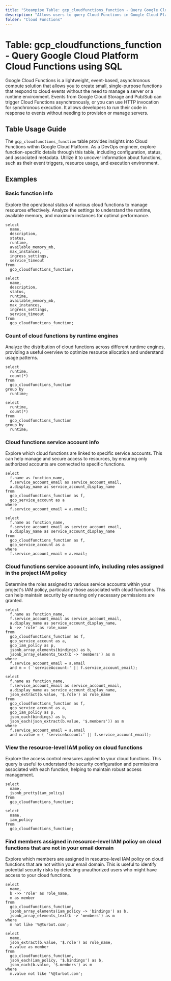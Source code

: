 ```yaml
---
title: "Steampipe Table: gcp_cloudfunctions_function - Query Google Cloud Platform Cloud Functions using SQL"
description: "Allows users to query Cloud Functions in Google Cloud Platform, specifically the configuration, status, and metadata of each function, providing insights into the function's behavior and usage."
folder: "Cloud Functions"
---
```


# Table: gcp_cloudfunctions_function - Query Google Cloud Platform Cloud Functions using SQL

Google Cloud Functions is a lightweight, event-based, asynchronous compute solution that allows you to create small, single-purpose functions that respond to cloud events without the need to manage a server or a runtime environment. Events from Google Cloud Storage and Pub/Sub can trigger Cloud Functions asynchronously, or you can use HTTP invocation for synchronous execution. It allows developers to run their code in response to events without needing to provision or manage servers.

## Table Usage Guide

The `gcp_cloudfunctions_function` table provides insights into Cloud Functions within Google Cloud Platform. As a DevOps engineer, explore function-specific details through this table, including configuration, status, and associated metadata. Utilize it to uncover information about functions, such as their event triggers, resource usage, and execution environment.

## Examples

### Basic function info
Explore the operational status of various cloud functions to manage resources effectively. Analyze the settings to understand the runtime, available memory, and maximum instances for optimal performance.

```sql+postgres
select
  name,
  description,
  status,
  runtime,
  available_memory_mb,
  max_instances,
  ingress_settings,
  service_timeout
from
  gcp_cloudfunctions_function;
```

```sql+sqlite
select
  name,
  description,
  status,
  runtime,
  available_memory_mb,
  max_instances,
  ingress_settings,
  service_timeout
from
  gcp_cloudfunctions_function;
```

### Count of cloud functions by runtime engines
Analyze the distribution of cloud functions across different runtime engines, providing a useful overview to optimize resource allocation and understand usage patterns.
```sql+postgres
select
  runtime,
  count(*)
from
  gcp_cloudfunctions_function
group by
  runtime;
```

```sql+sqlite
select
  runtime,
  count(*)
from
  gcp_cloudfunctions_function
group by
  runtime;
```

### Cloud functions service account info
Explore which cloud functions are linked to specific service accounts. This can help manage and secure access to resources, by ensuring only authorized accounts are connected to specific functions.

```sql+postgres
select
  f.name as function_name,
  f.service_account_email as service_account_email,
  a.display_name as service_account_display_name
from
  gcp_cloudfunctions_function as f,
  gcp_service_account as a
where
  f.service_account_email = a.email;
```

```sql+sqlite
select
  f.name as function_name,
  f.service_account_email as service_account_email,
  a.display_name as service_account_display_name
from
  gcp_cloudfunctions_function as f,
  gcp_service_account as a
where
  f.service_account_email = a.email;
```

### Cloud functions service account info, including roles assigned in the project IAM policy
Determine the roles assigned to various service accounts within your project's IAM policy, particularly those associated with cloud functions. This can help maintain security by ensuring only necessary permissions are granted.

```sql+postgres
select
  f.name as function_name,
  f.service_account_email as service_account_email,
  a.display_name as service_account_display_name,
  b ->> 'role' as role_name
from
  gcp_cloudfunctions_function as f,
  gcp_service_account as a,
  gcp_iam_policy as p,
  jsonb_array_elements(bindings) as b,
  jsonb_array_elements_text(b -> 'members') as m
where
  f.service_account_email = a.email
  and m = ( 'serviceAccount:' || f.service_account_email);
```

```sql+sqlite
select
  f.name as function_name,
  f.service_account_email as service_account_email,
  a.display_name as service_account_display_name,
  json_extract(b.value, '$.role') as role_name
from
  gcp_cloudfunctions_function as f,
  gcp_service_account as a,
  gcp_iam_policy as p,
  json_each(bindings) as b,
  json_each(json_extract(b.value, '$.members')) as m
where
  f.service_account_email = a.email
  and m.value = ( 'serviceAccount:' || f.service_account_email);
```

### View the resource-level IAM policy on cloud functions
Explore the access control measures applied to your cloud functions. This query is useful to understand the security configuration and permissions associated with each function, helping to maintain robust access management.
```sql+postgres
select
  name,
  jsonb_pretty(iam_policy)
from
  gcp_cloudfunctions_function;
```

```sql+sqlite
select
  name,
  iam_policy
from
  gcp_cloudfunctions_function;
```

### Find members assigned in resource-level IAM policy on cloud functions that are not in your email domain
Explore which members are assigned in resource-level IAM policy on cloud functions that are not within your email domain. This is useful to identify potential security risks by detecting unauthorized users who might have access to your cloud functions.

```sql+postgres
select
  name,
  b ->> 'role' as role_name,
  m as member
from
  gcp_cloudfunctions_function,
  jsonb_array_elements(iam_policy -> 'bindings') as b,
  jsonb_array_elements_text(b -> 'members') as m
where
  m not like '%@turbot.com';
```

```sql+sqlite
select
  name,
  json_extract(b.value, '$.role') as role_name,
  m.value as member
from
  gcp_cloudfunctions_function,
  json_each(iam_policy, '$.bindings') as b,
  json_each(b.value, '$.members') as m
where
  m.value not like '%@turbot.com';
```